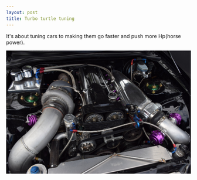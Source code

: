 ```yaml
---
layout: post
title: Turbo turtle tuning
---
```


It's about tuning cars to making them go faster and push more Hp(horse power).

![turbo-car](/images/pg.jpg)

